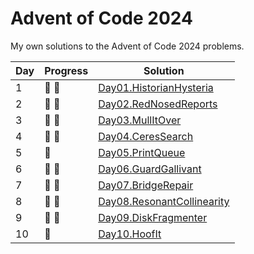 # Advent of Code 2024

My own solutions to the Advent of Code 2024 problems.

| Day | Progress        | Solution                                                                                                     |
|-----|-----------------|--------------------------------------------------------------------------------------------------------------|
| 1   | :star2: :star2: | [Day01.HistorianHysteria](https://github.com/Lerke/AdventOfCode2024/blob/main/Day01.HistorianHysteria)       |
| 2   | :star2: :star2: | [Day02.RedNosedReports](https://github.com/Lerke/AdventOfCode2024/blob/main/Day02.RedNosedReports)           |
| 3   | :star2: :star2: | [Day03.MullItOver](https://github.com/Lerke/AdventOfCode2024/blob/main/Day03.MullItOver)                     |
| 4   | :star2: :star2: | [Day04.CeresSearch](https://github.com/Lerke/AdventOfCode2024/blob/main/Day04.CeresSearch)                   |
| 5   | :star2:         | [Day05.PrintQueue](https://github.com/Lerke/AdventOfCode2024/blob/main/Day05.PrintQueue)                     |
| 6   | :star2: :star2: | [Day06.GuardGallivant](https://github.com/Lerke/AdventOfCode2024/blob/main/Day06.GuardGallivant)             |
| 7   | :star2: :star2: | [Day07.BridgeRepair](https://github.com/Lerke/AdventOfCode2024/blob/main/Day07.BridgeRepair)                 |
| 8   | :star2: :star2: | [Day08.ResonantCollinearity](https://github.com/Lerke/AdventOfCode2024/blob/main/Day08.ResonantCollinearity) |
| 9   | :star2: :star2: | [Day09.DiskFragmenter](https://github.com/Lerke/AdventOfCode2024/blob/main/Day09.DiskFragmenter)             |
| 10  | :star2:         | [Day10.HoofIt](https://github.com/Lerke/AdventOfCode2024/blob/main/Day10.HoofIt)                             |
